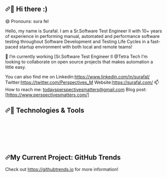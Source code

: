 <h2 dir="auto"><a id="user-content--hi-there-" class="anchor" aria-hidden="true" href="#-hi-there-"><svg class="octicon octicon-link" viewBox="0 0 16 16" version="1.1" width="16" height="16" aria-hidden="true"><path fill-rule="evenodd" d="M7.775 3.275a.75.75 0 001.06 1.06l1.25-1.25a2 2 0 112.83 2.83l-2.5 2.5a2 2 0 01-2.83 0 .75.75 0 00-1.06 1.06 3.5 3.5 0 004.95 0l2.5-2.5a3.5 3.5 0 00-4.95-4.95l-1.25 1.25zm-4.69 9.64a2 2 0 010-2.83l2.5-2.5a2 2 0 012.83 0 .75.75 0 001.06-1.06 3.5 3.5 0 00-4.95 0l-2.5 2.5a3.5 3.5 0 004.95 4.95l1.25-1.25a.75.75 0 00-1.06-1.06l-1.25 1.25a2 2 0 01-2.83 0z"></path></svg></a><g-emoji class="g-emoji" alias="wave" fallback-src="https://github.githubassets.com/images/icons/emoji/unicode/1f44b.png">👋</g-emoji> Hi there :)</h2>
😄 Pronouns: sura fel 

Hello, my name is Surafal. I am a Sr.Software Test Engineer II with 10+ years of experience in performing manual, automated and performance software testing throughout Software Development and Testing Life Cycles in a fast-paced startup environment with both local and remote teams!

🔭 I’m currently working [Sr.Software Test Engineer II @Tetra Tech
I’m looking to collaborate on open source projects that makes automation a little easy.

You can also find me on
Linkedin:https://www.linkedin.com/in/surafal/
Twitter:https://twitter.com/Perspectives_M
Website:https://surafal.com/
📫 How to reach me: todaysperspectivesmatters@gmail.com
Blog post:[https://www.perspectivesmatters.com/]


<h2 dir="auto"><a id="user-content--technologies--tools" class="anchor" aria-hidden="true" href="#-technologies--tools"><svg class="octicon octicon-link" viewBox="0 0 16 16" version="1.1" width="16" height="16" aria-hidden="true"><path fill-rule="evenodd" d="M7.775 3.275a.75.75 0 001.06 1.06l1.25-1.25a2 2 0 112.83 2.83l-2.5 2.5a2 2 0 01-2.83 0 .75.75 0 00-1.06 1.06 3.5 3.5 0 004.95 0l2.5-2.5a3.5 3.5 0 00-4.95-4.95l-1.25 1.25zm-4.69 9.64a2 2 0 010-2.83l2.5-2.5a2 2 0 012.83 0 .75.75 0 001.06-1.06 3.5 3.5 0 00-4.95 0l-2.5 2.5a3.5 3.5 0 004.95 4.95l1.25-1.25a.75.75 0 00-1.06-1.06l-1.25 1.25a2 2 0 01-2.83 0z"></path></svg></a><g-emoji class="g-emoji" alias="wrench" fallback-src="https://github.githubassets.com/images/icons/emoji/unicode/1f527.png">🔧</g-emoji> Technologies &amp; Tools</h2>


<p dir="auto"><a target="_blank" rel="noopener noreferrer" href="https://camo.githubusercontent.com/4a5a8232611d6246de3848b54dafe8b8d8f2996f4f8f94d3b5ba8a75e5d668ca/68747470733a2f2f696d672e736869656c64732e696f2f62616467652f436f64652d507974686f6e2d626c75653f7374796c653d666c61742d737175617265266c6f676f3d707974686f6e266c6f676f436f6c6f723d7768697465"><img src="https://camo.githubusercontent.com/4a5a8232611d6246de3848b54dafe8b8d8f2996f4f8f94d3b5ba8a75e5d668ca/68747470733a2f2f696d672e736869656c64732e696f2f62616467652f436f64652d507974686f6e2d626c75653f7374796c653d666c61742d737175617265266c6f676f3d707974686f6e266c6f676f436f6c6f723d7768697465" alt="" data-canonical-src="https://img.shields.io/badge/Code-Python-blue?style=flat-square&amp;logo=python&amp;logoColor=white" style="max-width: 100%;"></a>
<a target="_blank" rel="noopener noreferrer" href="https://camo.githubusercontent.com/b6e2813ab372482d165a13a376e02cab3bac9c8befd923952e2ac581c2254790/68747470733a2f2f696d672e736869656c64732e696f2f62616467652f436f64652d4a6176615363726970742d626c75653f7374796c653d666c61742d737175617265266c6f676f3d6a617661736372697074266c6f676f436f6c6f723d7768697465"><img src="https://camo.githubusercontent.com/b6e2813ab372482d165a13a376e02cab3bac9c8befd923952e2ac581c2254790/68747470733a2f2f696d672e736869656c64732e696f2f62616467652f436f64652d4a6176615363726970742d626c75653f7374796c653d666c61742d737175617265266c6f676f3d6a617661736372697074266c6f676f436f6c6f723d7768697465" alt="" data-canonical-src="https://img.shields.io/badge/Code-JavaScript-blue?style=flat-square&amp;logo=javascript&amp;logoColor=white" style="max-width: 100%;"></a>
<a target="_blank" rel="noopener noreferrer" href="https://camo.githubusercontent.com/96891b8e495dee500e9e0e4350c1d55dc9aa3ff04c5629f4f8093bdda9cc3de3/68747470733a2f2f696d672e736869656c64732e696f2f62616467652f436f64652d4e6f64654a532d626c75653f7374796c653d666c61742d737175617265266c6f676f3d6e6f64652e6a73266c6f676f436f6c6f723d7768697465"><img src="https://camo.githubusercontent.com/96891b8e495dee500e9e0e4350c1d55dc9aa3ff04c5629f4f8093bdda9cc3de3/68747470733a2f2f696d672e736869656c64732e696f2f62616467652f436f64652d4e6f64654a532d626c75653f7374796c653d666c61742d737175617265266c6f676f3d6e6f64652e6a73266c6f676f436f6c6f723d7768697465" alt="" data-canonical-src="https://img.shields.io/badge/Code-NodeJS-blue?style=flat-square&amp;logo=node.js&amp;logoColor=white" style="max-width: 100%;"></a>
<a target="_blank" rel="noopener noreferrer" href="https://camo.githubusercontent.com/6bf46cf5a4ca2518b456544c5adf6820e2ad937e5f9a5817c128e744f600c011/68747470733a2f2f696d672e736869656c64732e696f2f62616467652f436f64652d48544d4c2f4353532d626c75653f7374796c653d666c61742d737175617265266c6f676f3d68746d6c35266c6f676f436f6c6f723d7768697465"><img src="https://camo.githubusercontent.com/6bf46cf5a4ca2518b456544c5adf6820e2ad937e5f9a5817c128e744f600c011/68747470733a2f2f696d672e736869656c64732e696f2f62616467652f436f64652d48544d4c2f4353532d626c75653f7374796c653d666c61742d737175617265266c6f676f3d68746d6c35266c6f676f436f6c6f723d7768697465" alt="" data-canonical-src="https://img.shields.io/badge/Code-HTML/CSS-blue?style=flat-square&amp;logo=html5&amp;logoColor=white" style="max-width: 100%;"></a>
<a target="_blank" rel="noopener noreferrer" href="https://camo.githubusercontent.com/2dcd07ae940c331e7036ce6eecb6c2de53d2f201da04567a144ad996fac48f71/68747470733a2f2f696d672e736869656c64732e696f2f62616467652f436f64652d53514c2d626c75653f7374796c653d666c61742d737175617265266c6f676f3d6d7973716c266c6f676f436f6c6f723d7768697465"><img src="https://camo.githubusercontent.com/2dcd07ae940c331e7036ce6eecb6c2de53d2f201da04567a144ad996fac48f71/68747470733a2f2f696d672e736869656c64732e696f2f62616467652f436f64652d53514c2d626c75653f7374796c653d666c61742d737175617265266c6f676f3d6d7973716c266c6f676f436f6c6f723d7768697465" alt="" data-canonical-src="https://img.shields.io/badge/Code-SQL-blue?style=flat-square&amp;logo=mysql&amp;logoColor=white" style="max-width: 100%;"></a>
<a target="_blank" rel="noopener noreferrer" href="https://camo.githubusercontent.com/e560c5b50c8e3a1e4aebc3ac745ac12cb2be81f041f718cbe092b3a9d929521e/68747470733a2f2f696d672e736869656c64732e696f2f62616467652f436f64652d432f432b2b2d626c75653f7374796c653d666c61742d737175617265266c6f676f3d632b2b266c6f676f436f6c6f723d7768697465"><img src="https://camo.githubusercontent.com/e560c5b50c8e3a1e4aebc3ac745ac12cb2be81f041f718cbe092b3a9d929521e/68747470733a2f2f696d672e736869656c64732e696f2f62616467652f436f64652d432f432b2b2d626c75653f7374796c653d666c61742d737175617265266c6f676f3d632b2b266c6f676f436f6c6f723d7768697465" alt="" data-canonical-src="https://img.shields.io/badge/Code-C/C++-blue?style=flat-square&amp;logo=c++&amp;logoColor=white" style="max-width: 100%;"></a></p>

<p dir="auto"><a target="_blank" rel="noopener noreferrer" href="https://camo.githubusercontent.com/6f3c73e8dfda432233d4ab0f83f6f37c505a492f21d2d1ade04c831779b64d75/68747470733a2f2f696d672e736869656c64732e696f2f62616467652f4c6962726172792d446a616e676f2d7265643f7374796c653d666c61742d737175617265266c6f676f3d646a616e676f266c6f676f436f6c6f723d7768697465"><img src="https://camo.githubusercontent.com/6f3c73e8dfda432233d4ab0f83f6f37c505a492f21d2d1ade04c831779b64d75/68747470733a2f2f696d672e736869656c64732e696f2f62616467652f4c6962726172792d446a616e676f2d7265643f7374796c653d666c61742d737175617265266c6f676f3d646a616e676f266c6f676f436f6c6f723d7768697465" alt="" data-canonical-src="https://img.shields.io/badge/Library-Django-red?style=flat-square&amp;logo=django&amp;logoColor=white" style="max-width: 100%;"></a>
<a target="_blank" rel="noopener noreferrer" href="https://camo.githubusercontent.com/e7c68fc9f8510060c6f49b31265c2d442099b2dd7746904c84fa9be87b7b13c9/68747470733a2f2f696d672e736869656c64732e696f2f62616467652f4c6962726172792d52656163744a532d7265643f7374796c653d666c61742d737175617265266c6f676f3d7265616374266c6f676f436f6c6f723d7768697465"><img src="https://camo.githubusercontent.com/e7c68fc9f8510060c6f49b31265c2d442099b2dd7746904c84fa9be87b7b13c9/68747470733a2f2f696d672e736869656c64732e696f2f62616467652f4c6962726172792d52656163744a532d7265643f7374796c653d666c61742d737175617265266c6f676f3d7265616374266c6f676f436f6c6f723d7768697465" alt="" data-canonical-src="https://img.shields.io/badge/Library-ReactJS-red?style=flat-square&amp;logo=react&amp;logoColor=white" style="max-width: 100%;"></a>
<a target="_blank" rel="noopener noreferrer" href="https://camo.githubusercontent.com/f7f114ebee3bad2846b040555cac395cb3f4a22ab33efa6a761f3e775c725dcb/68747470733a2f2f696d672e736869656c64732e696f2f62616467652f4c6962726172792d5079546f7263682d7265643f7374796c653d666c61742d737175617265266c6f676f3d7079746f726368266c6f676f436f6c6f723d7768697465"><img src="https://camo.githubusercontent.com/f7f114ebee3bad2846b040555cac395cb3f4a22ab33efa6a761f3e775c725dcb/68747470733a2f2f696d672e736869656c64732e696f2f62616467652f4c6962726172792d5079546f7263682d7265643f7374796c653d666c61742d737175617265266c6f676f3d7079746f726368266c6f676f436f6c6f723d7768697465" alt="" data-canonical-src="https://img.shields.io/badge/Library-PyTorch-red?style=flat-square&amp;logo=pytorch&amp;logoColor=white" style="max-width: 100%;"></a>
<a target="_blank" rel="noopener noreferrer" href="https://camo.githubusercontent.com/877d249ee12d8abefaf292616087478b0cffba438a48ec2d46f8be422bf0e963/68747470733a2f2f696d672e736869656c64732e696f2f62616467652f4c6962726172792d4772617068514c2d7265643f7374796c653d666c61742d737175617265266c6f676f3d6772617068716c266c6f676f436f6c6f723d7768697465"><img src="https://camo.githubusercontent.com/877d249ee12d8abefaf292616087478b0cffba438a48ec2d46f8be422bf0e963/68747470733a2f2f696d672e736869656c64732e696f2f62616467652f4c6962726172792d4772617068514c2d7265643f7374796c653d666c61742d737175617265266c6f676f3d6772617068716c266c6f676f436f6c6f723d7768697465" alt="" data-canonical-src="https://img.shields.io/badge/Library-GraphQL-red?style=flat-square&amp;logo=graphql&amp;logoColor=white" style="max-width: 100%;"></a>
<a target="_blank" rel="noopener noreferrer" href="https://camo.githubusercontent.com/e8dac937ae14bdb93a6fdc1f122f1fbac40d379e7fd8d850579824821e44895e/68747470733a2f2f696d672e736869656c64732e696f2f62616467652f4c6962726172792d50616e6461732d7265643f7374796c653d666c61742d737175617265266c6f676f3d70616e646173266c6f676f436f6c6f723d7768697465"><img src="https://camo.githubusercontent.com/e8dac937ae14bdb93a6fdc1f122f1fbac40d379e7fd8d850579824821e44895e/68747470733a2f2f696d672e736869656c64732e696f2f62616467652f4c6962726172792d50616e6461732d7265643f7374796c653d666c61742d737175617265266c6f676f3d70616e646173266c6f676f436f6c6f723d7768697465" alt="" data-canonical-src="https://img.shields.io/badge/Library-Pandas-red?style=flat-square&amp;logo=pandas&amp;logoColor=white" style="max-width: 100%;"></a></p>


<p dir="auto"><a target="_blank" rel="noopener noreferrer" href="https://camo.githubusercontent.com/60fdd282c1bdcaf69156fe0b42514f0966251ce8b6f094dbbe8761a06fcc805b/68747470733a2f2f696d672e736869656c64732e696f2f62616467652f536b696c6c732d4769742d626c756576696f6c65743f7374796c653d666c61742d737175617265266c6f676f3d676974266c6f676f436f6c6f723d7768697465"><img src="https://camo.githubusercontent.com/60fdd282c1bdcaf69156fe0b42514f0966251ce8b6f094dbbe8761a06fcc805b/68747470733a2f2f696d672e736869656c64732e696f2f62616467652f536b696c6c732d4769742d626c756576696f6c65743f7374796c653d666c61742d737175617265266c6f676f3d676974266c6f676f436f6c6f723d7768697465" alt="" data-canonical-src="https://img.shields.io/badge/Skills-Git-blueviolet?style=flat-square&amp;logo=git&amp;logoColor=white" style="max-width: 100%;"></a>
<a target="_blank" rel="noopener noreferrer" href="https://camo.githubusercontent.com/37ee1476c5418ec9706042ffc4e3e9bc9738888c00c9f79939a4756832b8e9c5/68747470733a2f2f696d672e736869656c64732e696f2f62616467652f536b696c6c732d4461746162617365732d626c756576696f6c65743f7374796c653d666c61742d737175617265266c6f676f3d6d7973716c266c6f676f436f6c6f723d7768697465"><img src="https://camo.githubusercontent.com/37ee1476c5418ec9706042ffc4e3e9bc9738888c00c9f79939a4756832b8e9c5/68747470733a2f2f696d672e736869656c64732e696f2f62616467652f536b696c6c732d4461746162617365732d626c756576696f6c65743f7374796c653d666c61742d737175617265266c6f676f3d6d7973716c266c6f676f436f6c6f723d7768697465" alt="" data-canonical-src="https://img.shields.io/badge/Skills-Databases-blueviolet?style=flat-square&amp;logo=mysql&amp;logoColor=white" style="max-width: 100%;"></a>
<a target="_blank" rel="noopener noreferrer" href="https://camo.githubusercontent.com/ede089c41fa65e0c54aa2eff4f5927dfd246d81812d8390478d81870d4b96e92/68747470733a2f2f696d672e736869656c64732e696f2f62616467652f536b696c6c732d436c6f75642d626c756576696f6c65743f7374796c653d666c61742d737175617265266c6f676f3d676f6f676c65636c6f7564266c6f676f436f6c6f723d7768697465"><img src="https://camo.githubusercontent.com/ede089c41fa65e0c54aa2eff4f5927dfd246d81812d8390478d81870d4b96e92/68747470733a2f2f696d672e736869656c64732e696f2f62616467652f536b696c6c732d436c6f75642d626c756576696f6c65743f7374796c653d666c61742d737175617265266c6f676f3d676f6f676c65636c6f7564266c6f676f436f6c6f723d7768697465" alt="" data-canonical-src="https://img.shields.io/badge/Skills-Cloud-blueviolet?style=flat-square&amp;logo=googlecloud&amp;logoColor=white" style="max-width: 100%;"></a>
<a target="_blank" rel="noopener noreferrer" href="https://camo.githubusercontent.com/7552b287973e9d3ce05a9074579cc8577b7e012e959abc6cb6e582e2b90e1760/68747470733a2f2f696d672e736869656c64732e696f2f62616467652f536b696c6c732d524553542532304150492d626c756576696f6c65743f7374796c653d666c61742d737175617265266c6f676f436f6c6f723d7768697465"><img src="https://camo.githubusercontent.com/7552b287973e9d3ce05a9074579cc8577b7e012e959abc6cb6e582e2b90e1760/68747470733a2f2f696d672e736869656c64732e696f2f62616467652f536b696c6c732d524553542532304150492d626c756576696f6c65743f7374796c653d666c61742d737175617265266c6f676f436f6c6f723d7768697465" alt="" data-canonical-src="https://img.shields.io/badge/Skills-REST%20API-blueviolet?style=flat-square&amp;logoColor=white" style="max-width: 100%;"></a>
<a target="_blank" rel="noopener noreferrer" href="https://camo.githubusercontent.com/b6575d38fcb483c77d4a4527e78e0fd0fa7b19ada9f0e8a29438549b374de2b3/68747470733a2f2f696d672e736869656c64732e696f2f62616467652f536b696c6c732d43492f43442d626c756576696f6c65743f7374796c653d666c61742d737175617265266c6f676f3d7472617669732532306369266c6f676f436f6c6f723d7768697465"><img src="https://camo.githubusercontent.com/b6575d38fcb483c77d4a4527e78e0fd0fa7b19ada9f0e8a29438549b374de2b3/68747470733a2f2f696d672e736869656c64732e696f2f62616467652f536b696c6c732d43492f43442d626c756576696f6c65743f7374796c653d666c61742d737175617265266c6f676f3d7472617669732532306369266c6f676f436f6c6f723d7768697465" alt="" data-canonical-src="https://img.shields.io/badge/Skills-CI/CD-blueviolet?style=flat-square&amp;logo=travis%20ci&amp;logoColor=white" style="max-width: 100%;"></a></p>


<h2 dir="auto"><a id="user-content-my-current-project-github-trends" class="anchor" aria-hidden="true" href="#my-current-project-github-trends"><svg class="octicon octicon-link" viewBox="0 0 16 16" version="1.1" width="16" height="16" aria-hidden="true"><path fill-rule="evenodd" d="M7.775 3.275a.75.75 0 001.06 1.06l1.25-1.25a2 2 0 112.83 2.83l-2.5 2.5a2 2 0 01-2.83 0 .75.75 0 00-1.06 1.06 3.5 3.5 0 004.95 0l2.5-2.5a3.5 3.5 0 00-4.95-4.95l-1.25 1.25zm-4.69 9.64a2 2 0 010-2.83l2.5-2.5a2 2 0 012.83 0 .75.75 0 001.06-1.06 3.5 3.5 0 00-4.95 0l-2.5 2.5a3.5 3.5 0 004.95 4.95l1.25-1.25a.75.75 0 00-1.06-1.06l-1.25 1.25a2 2 0 01-2.83 0z"></path></svg></a>My Current Project: GitHub Trends</h2>

<p dir="auto">Check out <a href="https://githubtrends.io" rel="nofollow">https://githubtrends.io</a> for more information!</p>








